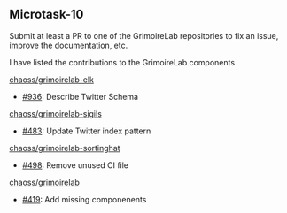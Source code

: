 ## Microtask-10

Submit at least a PR to one of the GrimoireLab repositories to fix an issue, improve the documentation, etc.

I have listed the contributions to the GrimoireLab components<br>

[chaoss/grimoirelab-elk](https://github.com/chaoss/grimoirelab-elk)

- [#936](https://github.com/chaoss/grimoirelab-elk/issues/936): Describe Twitter Schema

[chaoss/grimoirelab-sigils](https://github.com/VSevagen/grimoirelab-sigils)

- [#483](https://github.com/chaoss/grimoirelab-sigils/pull/483): Update Twitter index pattern

[chaoss/grimoirelab-sortinghat](https://github.com/chaoss/grimoirelab-sortinghat)

- [#498](https://github.com/chaoss/grimoirelab-sortinghat/pull/498): Remove unused CI file

[chaoss/grimoirelab](https://github.com/chaoss/grimoirelab)

- [#419](https://github.com/chaoss/grimoirelab/pull/419): Add missing componenents
